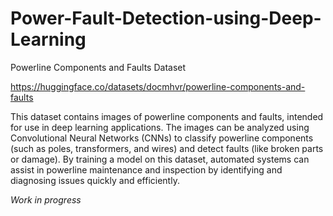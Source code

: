 # Power-Fault-Detection-using-Deep-Learning

Powerline Components and Faults Dataset

https://huggingface.co/datasets/docmhvr/powerline-components-and-faults

This dataset contains images of powerline components and faults, intended for use in deep learning applications. The images can be analyzed using Convolutional Neural Networks (CNNs) to classify powerline components (such as poles, transformers, and wires) and detect faults (like broken parts or damage). By training a model on this dataset, automated systems can assist in powerline maintenance and inspection by identifying and diagnosing issues quickly and efficiently.


*Work in progress*
